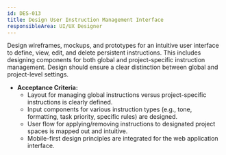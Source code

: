 ```yaml
---
id: DES-013
title: Design User Instruction Management Interface
responsibleArea: UI/UX Designer
---
```

Design wireframes, mockups, and prototypes for an intuitive user interface to define, view, edit, and delete persistent instructions. This includes designing components for both global and project-specific instruction management. Design should ensure a clear distinction between global and project-level settings.
*   **Acceptance Criteria:**
    *   Layout for managing global instructions versus project-specific instructions is clearly defined.
    *   Input components for various instruction types (e.g., tone, formatting, task priority, specific rules) are designed.
    *   User flow for applying/removing instructions to designated project spaces is mapped out and intuitive.
    *   Mobile-first design principles are integrated for the web application interface.